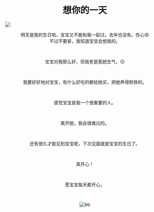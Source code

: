 #  <center>想你的一天<center>

![](https://timgsa.baidu.com/timg?image&quality=80&size=b9999_10000&sec=1552222359&di=536c5e5d2d7f671e006a93db3bcaeb27&imgtype=jpg&er=1&src=http%3A%2F%2Fn1image.hjfile.cn%2Fmh%2F2016%2F12%2F05%2F5241b6b6d7db24af606258ec306d255c.jpg)



<center>明天是我的生日啦，宝宝又不能和我一起过。去年也没有。伤心😟<center>

<center>不过不要紧，我知道宝宝会想我的。<center>

​    

<center>宝宝对我那么好，但我老是惹她生气，😔<center>

​    

<center>我要好好地对宝宝，有什么好吃的都给她买，把她养得胖胖的。<center>

​    

<center>感觉宝宝是我一个很重要的人。<center>

​    

<center>离开她，我会很难过的。<center>

​    

<center>还有很久才能见到宝宝呢，下次见面就是宝宝的生日了。<center>

​    

<center>真开心！<center>

​    

<center>愿宝宝每天都开心。<center>

​    

![bb](https://timgsa.baidu.com/timg?image&quality=80&size=b9999_10000&sec=1551627343473&di=657f37214a99e59389da6fbbef7195aa&imgtype=0&src=http%3A%2F%2Fmmbiz.qpic.cn%2Fmmbiz_gif%2FJvF0dgegcN5HXQubMNYbiciawyZoB7mqddz5glvLgib5L4uHiciaxje3EAfiazn1fgPjnG219vOUunlj7c6MNuXKdINg%2F640%3Fwx_fmt%3Dgif)

